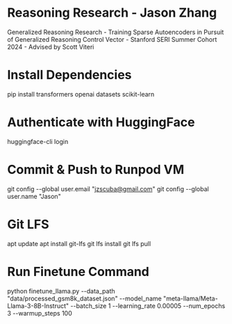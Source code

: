 # Reasoning Research - Jason Zhang 
Generalized Reasoning Research - Training Sparse Autoencoders in Pursuit of Generalized Reasoning Control Vector - Stanford SERI Summer Cohort 2024 - Advised by Scott Viteri

# Install Dependencies
pip install transformers openai datasets scikit-learn

# Authenticate with HuggingFace
huggingface-cli login

# Commit & Push to Runpod VM
git config --global user.email "jzscuba@gmail.com"
git config --global user.name "Jason"

# Git LFS
apt update
apt install git-lfs
git lfs install
git lfs pull

# Run Finetune Command
python finetune_llama.py --data_path "data/processed_gsm8k_dataset.json" --model_name "meta-llama/Meta-Llama-3-8B-Instruct" --batch_size 1 --learning_rate 0.00005 --num_epochs 3 --warmup_steps 100


